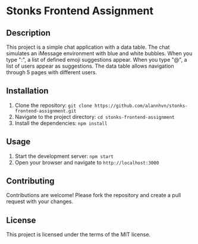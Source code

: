 # Stonks Frontend Assignment

## Description

This project is a simple chat application with a data table. The chat simulates an iMessage environment with blue and white bubbles. When you type ":", a list of defined emoji suggestions appear. When you type "@", a list of users appear as suggestions. The data table allows navigation through 5 pages with different users.

## Installation

1. Clone the repository: `git clone https://github.com/alannhvn/stonks-frontend-assignment.git`
2. Navigate to the project directory: `cd stonks-frontend-assignment`
3. Install the dependencies: `npm install`

## Usage

1. Start the development server: `npm start`
2. Open your browser and navigate to `http://localhost:3000`

## Contributing

Contributions are welcome! Please fork the repository and create a pull request with your changes.

## License

This project is licensed under the terms of the MIT license.
